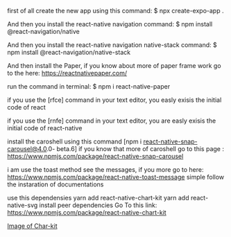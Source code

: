 first of all create the new app using this command: 
$ npx create-expo-app .

And then you install the react-native navigation command: 
$ npm install @react-navigation/native

And then you install the react-native navigation native-stack command:
$ npm install @react-navigation/native-stack


And then install the Paper, if you know about more of paper frame work go to the here: 
https://reactnativepaper.com/

run the command in terminal:
$ npm i react-native-paper


if you use the [rfce] command in your text editor, you easly exisis
the initial code of react 


if you use the [rnfe] command in your text editor, you are easly exisis
the initial code of react-native 



install the caroshell using this command [npm i react-native-snap-carousel@4.0.0-
beta.6] if you know that more of caroshell go to this page : https://www.npmjs.com/package/react-native-snap-carousel



i am use the toast method see the messages, if you more go to here: https://www.npmjs.com/package/react-native-toast-message
simple follow the instaration of documentations 



use this dependensies
yarn add react-native-chart-kit
yarn add react-native-svg install peer dependencies
Go To this link: https://www.npmjs.com/package/react-native-chart-kit



[Image of Char-kit](https://camo.githubusercontent.com/5336ffce886e109145750da4d734363b2330e020871b1c564315149e2ad2d9cb/68747470733a2f2f692e696d6775722e636f6d2f496470345749582e6a7067)

